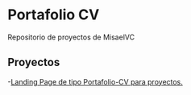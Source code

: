 # Portafolio CV

Repositorio de proyectos de MisaelVC

## Proyectos

-[Landing Page de tipo Portafolio-CV para proyectos.](https://misaelvc.github.io/portafolio-cv)

